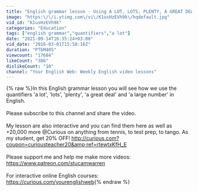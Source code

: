 ```yaml
---
title: "English grammar lesson - Using A LOT, LOTS, PLENTY, A GREAT DEAL - gramática inglesa"
image: "https:\/\/i.ytimg.com\/vi\/K1usHzEVh9k\/hqdefault.jpg"
vid_id: "K1usHzEVh9k"
categories: "Education"
tags: ["english grammar","quantifiers","a lot"]
date: "2021-09-14T16:35:24+03:00"
vid_date: "2016-03-01T15:58:16Z"
duration: "PT6M40S"
viewcount: "17684"
likeCount: "386"
dislikeCount: "10"
channel: "Your English Web: Weekly English video lessons"
---
```

{% raw %}In this English grammar lesson you will see how we use the quantifiers 'a lot', 'lots', 'plenty', 'a great deal' and 'a large number' in English.<br /><br />Please subscribe to this channel and share the video.<br /><br />My lesson are also interactive and  you can find them here as well as <br />+20,000 more @Curious on anything from tennis, to test prep, to tango. As my student, get 20% OFF! <a rel="nofollow" target="blank" href="http://curious.com?coupon=curiousteacher20&amp;ref=rtewtxKfH_E">http://curious.com?coupon=curiousteacher20&amp;ref=rtewtxKfH_E</a><br /><br />Please support me and help me make more videos: <a rel="nofollow" target="blank" href="https://www.patreon.com/stucamwarren">https://www.patreon.com/stucamwarren</a><br /><br />For interactive online English courses: <br /><a rel="nofollow" target="blank" href="https://curious.com/yourenglishweb">https://curious.com/yourenglishweb</a>{% endraw %}
